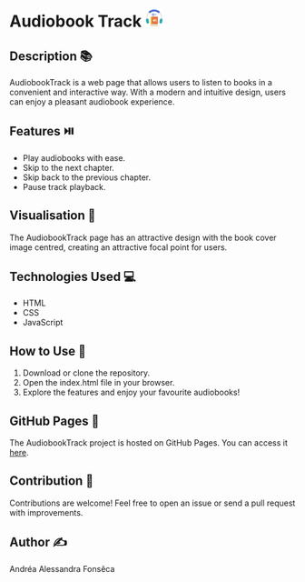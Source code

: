 
# Audiobook Track <img src="./icons/favicon-32x32.png" alt="AudiobookTrack Logo" width="32" height="32">


## Description 📚

AudiobookTrack is a web page that allows users to listen to books in a convenient and interactive way. With a modern and intuitive design, users can enjoy a pleasant audiobook experience.

## Features ⏯️

- Play audiobooks with ease.
- Skip to the next chapter.
- Skip back to the previous chapter.
- Pause track playback.

## Visualisation 🎨

The AudiobookTrack page has an attractive design with the book cover image centred, creating an attractive focal point for users.

## Technologies Used 💻

- HTML
- CSS
- JavaScript

## How to Use 📝

1. Download or clone the repository.
2. Open the index.html file in your browser.
3. Explore the features and enjoy your favourite audiobooks!

## GitHub Pages 🔗

The AudiobookTrack project is hosted on GitHub Pages. You can access it [here](https://deiaapps.github.io/AudiobookTrack/).

## Contribution 🌟

Contributions are welcome! Feel free to open an issue or send a pull request with improvements.

## Author ✍️
Andréa Alessandra Fonsêca
